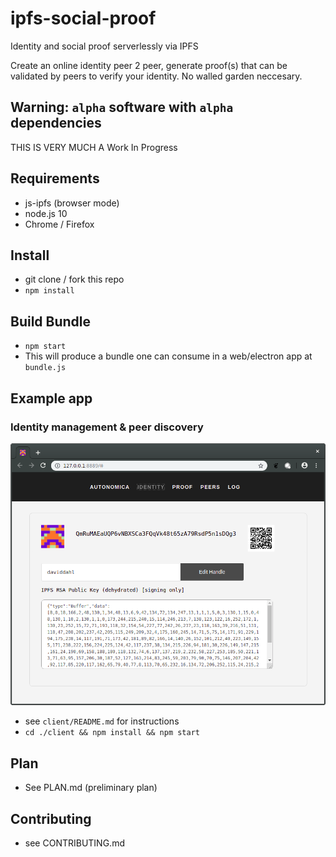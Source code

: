 # ipfs-social-proof

Identity and social proof serverlessly via IPFS

Create an online identity peer 2 peer, generate proof(s) that can be validated by peers to verify your identity. No walled garden neccesary.

## Warning: `alpha` software with `alpha` dependencies

THIS IS VERY MUCH A Work In Progress

## Requirements

* js-ipfs (browser mode)
* node.js 10
* Chrome / Firefox

## Install

* git clone / fork this repo
* `npm install`

## Build Bundle

* `npm start`
* This will produce a bundle one can consume in a web/electron app at `bundle.js`

## Example app

### Identity management & peer discovery

![Alt Identity](client/screenshots/identity.png?raw=true "Identity")

* see `client/README.md` for instructions
* `cd ./client && npm install && npm start`

## Plan

* See PLAN.md (preliminary plan)

## Contributing

* see CONTRIBUTING.md
